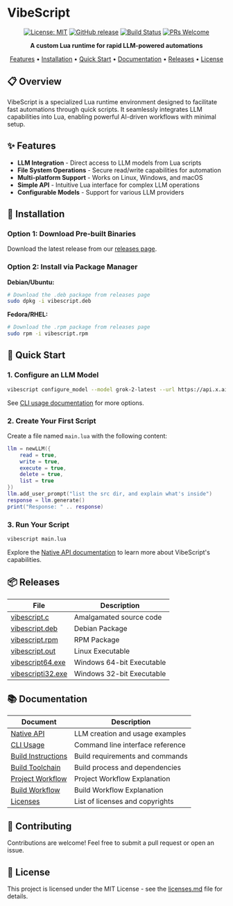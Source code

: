 # VibeScript

<div align="center">

[![License: MIT](https://img.shields.io/badge/License-Unlicense-yellow.svg)](https://opensource.org/licenses/MIT)
[![GitHub release](https://img.shields.io/github/release/OUIsolutions/VibeScript.svg)](https://github.com/OUIsolutions/VibeScript/releases/)
[![Build Status](https://img.shields.io/badge/build-passing-brightgreen.svg)]() 
[![PRs Welcome](https://img.shields.io/badge/PRs-welcome-brightgreen.svg)](https://github.com/OUIsolutions/VibeScript/pulls)

**A custom Lua runtime for rapid LLM-powered automations**

[Features](#features) • [Installation](#installation) • [Quick Start](#quick-start) • [Documentation](#documentation) • [Releases](#releases) • [License](#license)

</div>

## 📋 Overview

VibeScript is a specialized Lua runtime environment designed to facilitate fast automations through quick scripts. It seamlessly integrates LLM capabilities into Lua, enabling powerful AI-driven workflows with minimal setup.

## ✨ Features

- **LLM Integration** - Direct access to LLM models from Lua scripts
- **File System Operations** - Secure read/write capabilities for automation
- **Multi-platform Support** - Works on Linux, Windows, and macOS
- **Simple API** - Intuitive Lua interface for complex LLM operations
- **Configurable Models** - Support for various LLM providers

## 🚀 Installation

### Option 1: Download Pre-built Binaries

Download the latest release from our [releases page](https://github.com/OUIsolutions/VibeScript/releases/tag/0.7.0).

### Option 2: Install via Package Manager

**Debian/Ubuntu:**
```bash
# Download the .deb package from releases page
sudo dpkg -i vibescript.deb
```

**Fedora/RHEL:**
```bash
# Download the .rpm package from releases page
sudo rpm -i vibescript.rpm
```

## 🏁 Quick Start

### 1. Configure an LLM Model

```bash
vibescript configure_model --model grok-2-latest --url https://api.x.ai/v1/chat/completions --key "your key"
```

See [CLI usage documentation](/docs/cli_usage.md) for more options.

### 2. Create Your First Script

Create a file named `main.lua` with the following content:

```lua
llm = newLLM({
    read = true,
    write = true,
    execute = true,
    delete = true,
    list = true
})
llm.add_user_prompt("list the src dir, and explain what's inside")
response = llm.generate()
print("Response: " .. response)
```

### 3. Run Your Script

```bash
vibescript main.lua
```

Explore the [Native API documentation](/docs/native_api.md) to learn more about VibeScript's capabilities.

## 📦 Releases

| File | Description |
| --- | --- |
| [vibescript.c](https://github.com/OUIsolutions/VibeScript/releases/download/0.7.0/VibeScript.c) | Amalgamated source code |
| [vibescript.deb](https://github.com/OUIsolutions/VibeScript/releases/download/0.7.0/VibeScript.deb) | Debian Package |
| [vibescript.rpm](https://github.com/OUIsolutions/VibeScript/releases/download/0.7.0/VibeScript.rpm) | RPM Package |
| [vibescript.out](https://github.com/OUIsolutions/VibeScript/releases/download/0.7.0/VibeScript.out) | Linux Executable |
| [vibescript64.exe](https://github.com/OUIsolutions/VibeScript/releases/download/0.7.0/VibeScript64.exe) | Windows 64-bit Executable |
| [vibescripti32.exe](https://github.com/OUIsolutions/VibeScript/releases/download/0.7.0/VibeScripti32.exe) | Windows 32-bit Executable |

## 📚 Documentation

| Document | Description |
| --- | --- |
| [Native API](/docs/native_api.md) | LLM creation and usage examples |
| [CLI Usage](/docs/cli_usage.md) | Command line interface reference |
| [Build Instructions](/docs/build_instructions.md) | Build requirements and commands |
| [Build Toolchain](/docs/build_toolchain.md) | Build process and dependencies |
| [Project Workflow](/docs/project_workflow.md) | Project Workflow Explanation |
| [Build Workflow](/docs/build_workflow.md) | Build Workflow Explanation |
| [Licenses](/docs/licenses.md) | List of licenses and copyrights |

## 🤝 Contributing

Contributions are welcome! Feel free to submit a pull request or open an issue.

## 📄 License

This project is licensed under the MIT License - see the [licenses.md](/docs/licenses.md) file for details.